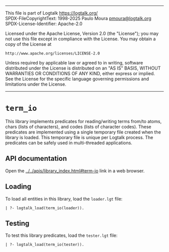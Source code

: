 ________________________________________________________________________

This file is part of Logtalk <https://logtalk.org/>  
SPDX-FileCopyrightText: 1998-2025 Paulo Moura <pmoura@logtalk.org>  
SPDX-License-Identifier: Apache-2.0

Licensed under the Apache License, Version 2.0 (the "License");
you may not use this file except in compliance with the License.
You may obtain a copy of the License at

    http://www.apache.org/licenses/LICENSE-2.0

Unless required by applicable law or agreed to in writing, software
distributed under the License is distributed on an "AS IS" BASIS,
WITHOUT WARRANTIES OR CONDITIONS OF ANY KIND, either express or implied.
See the License for the specific language governing permissions and
limitations under the License.
________________________________________________________________________


`term_io`
=========

This library implements predicates for reading/writing terms from/to atoms,
chars (lists of characters), and codes (lists of character codes). These
predicates are implemented using a single temporary file created when the
library is loaded. This temporary file is unique per Logtalk process. The
predicates can be safely used in multi-threaded applications.


API documentation
-----------------

Open the [../../apis/library_index.html#term-io](../../apis/library_index.html#term-io)
link in a web browser.


Loading
-------

To load all entities in this library, load the `loader.lgt` file:

	| ?- logtalk_load(term_io(loader)).


Testing
-------

To test this library predicates, load the `tester.lgt` file:

	| ?- logtalk_load(term_io(tester)).
